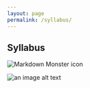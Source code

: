 ```yaml
---
layout: page
permalink: /syllabus/
---
```


## Syllabus

<img src="syl.jpg"
     alt="Markdown Monster icon"
     style="float: center; margin-right: 10px;" >

![an image alt text]({{https://zahra-amiri.github.io/Automata_Theory}}/_images/syl.jpg "..")

